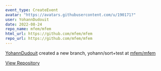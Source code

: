 ```yaml
---
event_type: CreateEvent
avatar: "https://avatars.githubusercontent.com/u/190171?"
user: YohannDudouit
date: 2022-08-24
repo_name: mfem/mfem
html_url: https://github.com/mfem/mfem
repo_url: https://github.com/mfem/mfem
---
```


<a href='https://github.com/YohannDudouit' target='_blank'>YohannDudouit</a> created a new branch, yohann/sort+test at <a href='https://github.com/mfem/mfem' target='_blank'>mfem/mfem</a>

<a href='https://github.com/mfem/mfem' target='_blank'>View Repository</a>